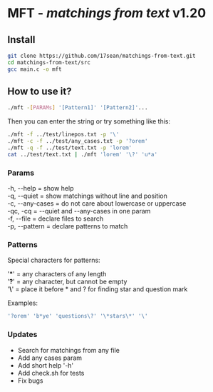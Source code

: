 # **MFT** - *matchings from text* v1.20

## Install

```bash
git clone https://github.com/17sean/matchings-from-text.git
cd matchings-from-text/src
gcc main.c -o mft
```

## How to use it?

```bash
./mft -[PARAMs] '[Pattern1]' '[Pattern2]'...
```
Then you can enter the string
or try something like this:
```bash
./mft -f ../test/linepos.txt -p '\'
./mft -c -f ../test/any_cases.txt -p '?orem'
./mft -q -f ../test/text.txt -p 'lorem'
cat ../test/text.txt | ./mft 'lorem' '\?' 'u*a'
```

### Params

-h, --help      = show help <br>
-q, --quiet     = show matchings without line and position <br>
-c, --any-cases = do not care about lowercase or uppercase <br>
-qc, -cq        = --quiet and --any-cases in one param <br>
-f, --file      = declare files to search <br>
-p, --pattern   = declare patterns to match

### Patterns

Special characters for patterns:

'**\***' = any characters of any length <br>
'**?**' = any character, but cannot be empty <br>
'**\\**' = place it before \* and ? for finding star and question mark

Examples:
```bash
'?orem' 'b*ye' 'questions\?' '\*stars\*' '\'
```

### Updates

- Search for matchings from any file
- Add any cases param
- Add short help '-h'
- Add check.sh for tests
- Fix bugs
